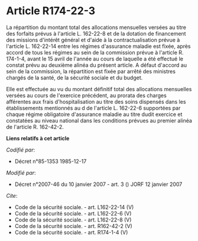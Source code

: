 # Article R174-22-3

La répartition du montant total des allocations mensuelles versées au titre des forfaits prévus à l'article L. 162-22-8 et de
la dotation de financement des missions d'intérêt général et d'aide à la contractualisation prévue à l'article L. 162-22-14
entre les régimes d'assurance maladie est fixée, après accord de tous les régimes au sein de la commission prévue à l'article
R. 174-1-4, avant le 15 avril de l'année au cours de laquelle a été effectué le constat prévu au deuxième alinéa du présent
article. A défaut d'accord au sein de la commission, la répartition est fixée par arrêté des ministres chargés de la santé,
de la sécurité sociale et du budget. 

Elle est effectuée au vu du montant définitif total des allocations mensuelles versées au cours de l'exercice précédent, au
prorata des charges afférentes aux frais d'hospitalisation au titre des soins dispensés dans les établissements mentionnés au
d de l'article L. 162-22-6 supportées par chaque régime obligatoire d'assurance maladie au titre dudit exercice et constatées
au niveau national dans les conditions prévues au premier alinéa de l'article R. 162-42-2.

**Liens relatifs à cet article**

_Codifié par_:

  - Décret n°85-1353 1985-12-17

_Modifié par_:

  - Décret n°2007-46 du 10 janvier 2007 - art. 3 () JORF 12 janvier 2007

_Cite_:

  - Code de la sécurité sociale. - art. L162-22-14 (V)
  - Code de la sécurité sociale. - art. L162-22-6 (V)
  - Code de la sécurité sociale. - art. L162-22-8 (V)
  - Code de la sécurité sociale. - art. R162-42-2 (V)
  - Code de la sécurité sociale. - art. R174-1-4 (V)
